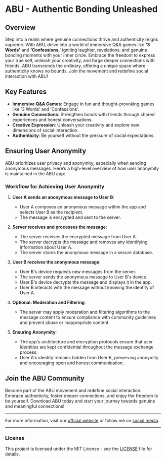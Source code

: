 # ABU - Authentic Bonding Unleashed

## Overview

Step into a realm where genuine connections thrive and authenticity reigns supreme. With ABU, delve into a world of immersive Q&A games like **'3 Words'** and **'Confessions,'** igniting laughter, revelations, and genuine bonding moments with your inner circle. Embrace the freedom to express your true self, unleash your creativity, and forge deeper connections with friends. ABU transcends the ordinary, offering a unique space where authenticity knows no bounds. Join the movement and redefine social interaction with ABU!

## Key Features

- **Immersive Q&A Games**: Engage in fun and thought-provoking games like '3 Words' and 'Confessions'.
- **Genuine Connections**: Strengthen bonds with friends through shared experiences and honest conversations.
- **Creative Expression**: Unleash your creativity and explore new dimensions of social interaction.
- **Authenticity**: Be yourself without the pressure of social expectations.

## Ensuring User Anonymity

ABU prioritizes user privacy and anonymity, especially when sending anonymous messages. Here’s a high-level overview of how user anonymity is maintained in the ABU app:

### Workflow for Achieving User Anonymity

1. **User A sends an anonymous message to User B**:
    - User A composes an anonymous message within the app and selects User B as the recipient.
    - The message is encrypted and sent to the server.

2. **Server receives and processes the message**:
    - The server receives the encrypted message from User A.
    - The server decrypts the message and removes any identifying information about User A.
    - The server stores the anonymous message in a secure database.

3. **User B receives the anonymous message**:
    - User B's device requests new messages from the server.
    - The server sends the anonymous message to User B's device.
    - User B's device decrypts the message and displays it in the app.
    - User B interacts with the message without knowing the identity of User A.

4. **Optional: Moderation and Filtering**:
    - The server may apply moderation and filtering algorithms to the message content to ensure compliance with community guidelines and prevent abuse or inappropriate content.

5. **Ensuring Anonymity**:
    - The app's architecture and encryption protocols ensure that user identities are kept confidential throughout the message exchange process.
    - User A's identity remains hidden from User B, preserving anonymity and encouraging open and honest communication.

## Join the ABU Community

Become part of the ABU movement and redefine social interaction. Embrace authenticity, foster deeper connections, and enjoy the freedom to be yourself. Download ABU today and start your journey towards genuine and meaningful connections!

---

For more information, visit our [official website](#) or follow me on [social media](https://www.linkedin.com/in/jun-marco-favila-269a731b1/).

---

### License

This project is licensed under the MIT License - see the [LICENSE](LICENSE) file for details.

